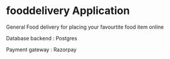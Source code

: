# fooddelivery Application

General Food delivery for placing your favourtite food item online 

Database backend : Postgres

Payment gateway : Razorpay
